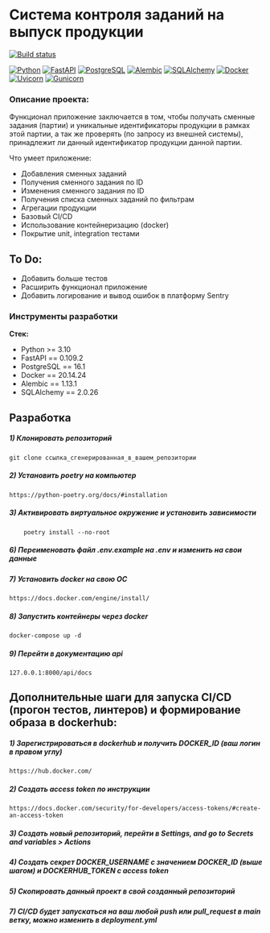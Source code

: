 # Cистема контроля заданий на выпуск продукции

[![Build status](https://github.com/Shnikita2023/TestActions/actions/workflows/deployment.yml/badge.svg?branch=main)](https://github.com/Shnikita2023/TestActions/actions/workflows/deployment.yml)


[![Python](https://img.shields.io/badge/-Python-464646?style=flat-square&logo=Python)](https://www.python.org/)
[![FastAPI](https://img.shields.io/badge/-FastAPI-464646?style=flat-square&logo=fastapi)](https://fastapi.tiangolo.com/)
[![PostgreSQL](https://img.shields.io/badge/-PostgreSQL-464646?style=flat-square&logo=PostgreSQL)](https://www.postgresql.org/)
[![Alembic](https://img.shields.io/badge/-Alembic-464646?style=flat-square&logo=Alembic)](https://alembic.sqlalchemy.org/en/latest/)
[![SQLAlchemy](https://img.shields.io/badge/-SQLAlchemy-464646?style=flat-square&logo=SQLAlchemy)](https://www.sqlalchemy.org/)
[![Docker](https://img.shields.io/badge/-Docker-464646?style=flat-square&logo=docker)](https://www.docker.com/)
[![Uvicorn](https://img.shields.io/badge/-Uvicorn-464646?style=flat-square&logo=uvicorn)](https://www.uvicorn.org/)
[![Gunicorn](https://img.shields.io/badge/-Gunicorn-464646?style=flat-square&logo=gunicorn)](https://gunicorn.org/)

### Описание проекта:
Функционал приложение заключается в том, чтобы получать сменные задания (партии) и
уникальные идентификаторы продукции в рамках этой партии,
а так же проверять (по запросу из внешней системы), принадлежит ли данный идентификатор продукции данной партии.

Что умеет приложение:
- Добавления сменных заданий
- Получения сменного задания по ID
- Изменения сменного задания по ID
- Получения списка сменных заданий по фильтрам
- Агрегации продукции
- Базовый CI/CD
- Использование контейнеризацию (docker)
- Покрытие unit, integration тестами

## To Do:
- Добавить больше тестов
- Расширить функционал приложение
- Добавить логирование и вывод ошибок в платформу Sentry

### Инструменты разработки

**Стек:**
- Python >= 3.10
- FastAPI == 0.109.2
- PostgreSQL == 16.1
- Docker == 20.14.24
- Alembic == 1.13.1
- SQLAlchemy == 2.0.26

## Разработка

##### 1) Клонировать репозиторий

    git clone ссылка_сгенерированная_в_вашем_репозитории

##### 2) Установить poetry на компьютер

    https://python-poetry.org/docs/#installation

##### 3) Активировать виртуальное окружение и установить зависимости

        poetry install --no-root

##### 6) Переименовать файл .env.example на .env и изменить на свои данные

##### 7) Установить docker на свою ОС

    https://docs.docker.com/engine/install/

##### 8) Запустить контейнеры через docker

    docker-compose up -d

##### 9) Перейти в документацию api

    127.0.0.1:8000/api/docs


## Дополнительные шаги для запуска CI/CD (прогон тестов, линтеров) и формирование образа в dockerhub:

##### 1) Зарегистрироваться в dockerhub и получить DOCKER_ID (ваш логин в правом углу)

    https://hub.docker.com/

##### 2) Создать access token по инструкции

    https://docs.docker.com/security/for-developers/access-tokens/#create-an-access-token

##### 3) Создать новый репозиторий, перейти в Settings, and go to Secrets and variables > Actions

##### 4) Создать секрет DOCKER_USERNAME с значением DOCKER_ID (выше шагом) и DOCKERHUB_TOKEN с access token

##### 5) Скопировать данный проект в свой созданный репозиторий

##### 7) CI/CD будет запускаться на ваш любой push или pull_request в main ветку, можно изменить в deployment.yml



